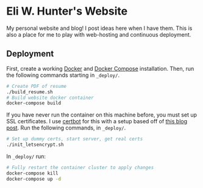 # Eli W. Hunter's Website

My personal website and blog! I post ideas here when I have them. This is also
a place for me to play with web-hosting and continuous deployment.

## Deployment

First, create a working [Docker] and [Docker Compose] installation. Then, run
the following commands starting in `_deploy/`.

[Docker]: https://docs.docker.com/install/
[Docker Compose]: https://docs.docker.com/compose/install/

```sh
# Create PDF of resume
./build_resume.sh
# Build website docker container
docker-compose build
```

If you have never run the container on this machine before, you must set up SSL
certificates. I use [certbot] for this with a setup based off of [this blog
post](blog-post). Run the following commands, in `_deploy/`.

[blog-post]: https://medium.com/@pentacent/nginx-and-lets-encrypt-with-docker-in-less-than-5-minutes-b4b8a60d3a71
[certbot]: https://certbot.eff.org/

```sh
# Set up dummy certs, start server, get real certs
./init_letsencrypt.sh
```

In `_deploy/` run:

```sh
# Fully restart the container cluster to apply changes
docker-compose kill
docker-compose up -d
```
